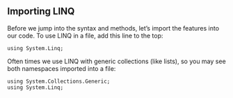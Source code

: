 ## Importing LINQ

Before we jump into the syntax and methods, let’s import the features into our code. To use LINQ in a file, add this line to the top:

```
using System.Linq;

```

Often times we use LINQ with generic collections (like lists), so you may see both namespaces imported into a file:

```
using System.Collections.Generic;
using System.Linq;

```
